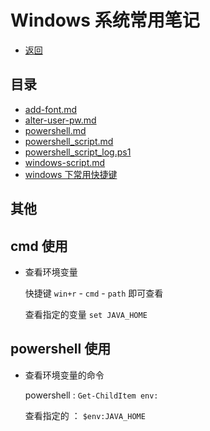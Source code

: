 # Windows 系统常用笔记

- [返回](../README.md)

## 目录

- [add-font.md](./add-font.md)
- [alter-user-pw.md](./alter-user-pw.md)
- [powershell.md](./powershell.md)
- [powershell_script.md](./powershell_script.md)
- [powershell_script_log.ps1](./powershell_script_log.ps1)
- [windows-script.md](./windows-script.md)
- [windows 下常用快捷键](./windows下常用快捷键)

## 其他

## cmd 使用

- 查看环境变量

  快捷键 `win+r` - `cmd` - `path` 即可查看

  查看指定的变量 `set JAVA_HOME`

## powershell 使用

- 查看环境变量的命令

  powershell : `Get-ChildItem env:`

  查看指定的 ： `$env:JAVA_HOME`
